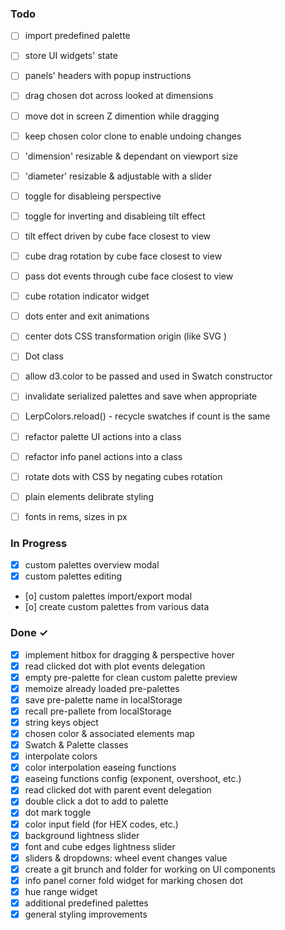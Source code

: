 ### Todo

- [ ] import predefined palette
- [ ] store UI widgets' state
- [ ] panels' headers with popup instructions
- [ ] drag chosen dot across looked at dimensions
- [ ] move dot in screen Z dimention while dragging 
- [ ] keep chosen color clone to enable undoing changes

- [ ] 'dimension' resizable & dependant on viewport size
- [ ] 'diameter' resizable & adjustable with a slider
- [ ] toggle for disableing perspective
- [ ] toggle for inverting and disableing tilt effect
- [ ] tilt effect driven by cube face closest to view
- [ ] cube drag rotation by cube face closest to view
- [ ] pass dot events through cube face closest to view
- [ ] cube rotation indicator widget
- [ ] dots enter and exit animations

- [ ] center dots CSS transformation origin (like SVG <circle>)
- [ ] Dot class
- [ ] allow d3.color to be passed and used in Swatch constructor
- [ ] invalidate serialized palettes and save when appropriate
- [ ] LerpColors.reload() - recycle swatches if count is the same
- [ ] refactor palette UI actions into a class
- [ ] refactor info panel actions into a class
- [ ] rotate dots with CSS by negating cubes rotation
- [ ] plain elements delibrate styling
- [ ] fonts in rems, sizes in px


### In Progress

- [x] custom palettes overview modal
- [x] custom palettes editing
- [o] custom palettes import/export modal
- [o] create custom palettes from various data


### Done ✓

- [x] implement hitbox for dragging & perspective hover
- [x] read clicked dot with plot events delegation
- [x] empty pre-palette for clean custom palette preview
- [x] memoize already loaded pre-palettes
- [x] save pre-palette name in localStorage
- [x] recall pre-pallete from localStorage
- [x] string keys object
- [x] chosen color & associated elements map
- [x] Swatch & Palette classes
- [x] interpolate colors
- [x] color interpolation easeing functions
- [x] easeing functions config (exponent, overshoot, etc.)
- [x] read clicked dot with parent event delegation
- [x] double click a dot to add to palette
- [x] dot mark toggle
- [x] color input field (for HEX codes, etc.)
- [x] background lightness slider
- [x] font and cube edges lightness slider
- [x] sliders & dropdowns: wheel event changes value
- [x] create a git brunch and folder for working on UI components
- [x] info panel corner fold widget for marking chosen dot
- [x] hue range widget
- [x] additional predefined palettes
- [x] general styling improvements
